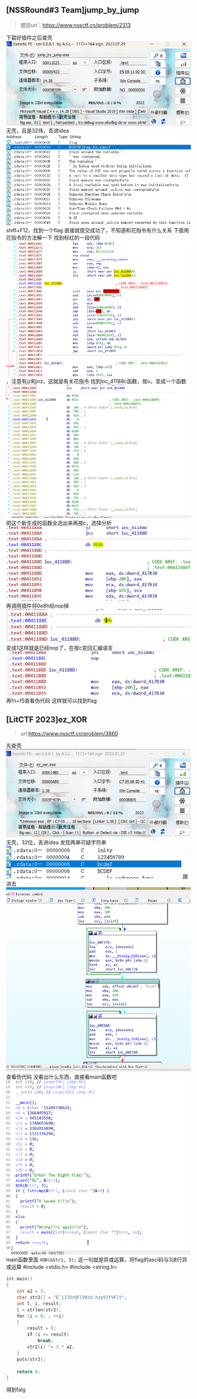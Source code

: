 ## [NSSRound#3 Team]jump_by_jump
>题目url：https://www.nssctf.cn/problem/2313

下载好插件之后查壳
![alt text](image-31.png)
无壳，且是32伟，丢进idea
![alt text](image-32.png)
shift+F12，找到一个flag
直接就提交成功了，不知道和花指令有什么关系
下面用花指令的方法解一下
找到标红的一段代码
![alt text](image-33.png)，注意有jz和jnz，这就是有关花指令
找到loc_41188c函数，按u，变成一个函数
![alt text](image-34.png)
把这个新生成的函数全选出来再按c，选择分析
![alt text](image-35.png)
再调用插件将0e8h给nop掉
![alt text](image-36.png)
变成1这样就是已经nop了，在按c变回汇编语言
![alt text](image-37.png)
再fn+f5查看伪代码
这样就可以找到flag

## [LitCTF 2023]ez_XOR
> url:https://www.nssctf.cn/problem/3860

先查壳
![alt text](image-38.png)
无壳，32位，丢进idea
发现两串可疑字符串
![alt text](image-39.png)
跟进去
![alt text](image-40.png)
查看伪代码
没看出什么东西，直接看main函数吧
![alt text](image-41.png)
main函数里面
`
XOR(&Str1, 3);
`
这一句就是异或运算，将flag的asci码与3进行异或运算
#include <stdio.h>
#include <string.h>

```c
int main()
{
    int a2 = 3;
    char str2[] = "E`}J]OrQF[V8zV:hzpV}fVF[t";
    int l, i, result;
    l = strlen(str2);
    for (i = 0; ; ++i)
    {
        result = l;
        if (i >= result)
            break;
        str2[i] ^= 3 * a2;
    }
    puts(str2);

    return 0;
}

```
得到falg
